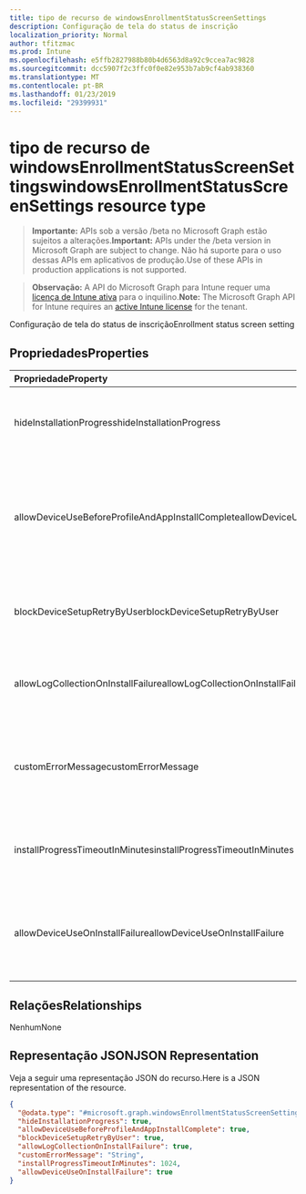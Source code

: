 ```yaml
---
title: tipo de recurso de windowsEnrollmentStatusScreenSettings
description: Configuração de tela do status de inscrição
localization_priority: Normal
author: tfitzmac
ms.prod: Intune
ms.openlocfilehash: e5ffb2827988b80b4d6563d8a92c9ccea7ac9828
ms.sourcegitcommit: dcc5907f2c3ffc0f0e82e953b7ab9cf4ab938360
ms.translationtype: MT
ms.contentlocale: pt-BR
ms.lasthandoff: 01/23/2019
ms.locfileid: "29399931"
---
```

# <a name="windowsenrollmentstatusscreensettings-resource-type"></a><span data-ttu-id="65c64-103">tipo de recurso de windowsEnrollmentStatusScreenSettings</span><span class="sxs-lookup"><span data-stu-id="65c64-103">windowsEnrollmentStatusScreenSettings resource type</span></span>

> <span data-ttu-id="65c64-104">**Importante:** APIs sob a versão /beta no Microsoft Graph estão sujeitos a alterações.</span><span class="sxs-lookup"><span data-stu-id="65c64-104">**Important:** APIs under the /beta version in Microsoft Graph are subject to change.</span></span> <span data-ttu-id="65c64-105">Não há suporte para o uso dessas APIs em aplicativos de produção.</span><span class="sxs-lookup"><span data-stu-id="65c64-105">Use of these APIs in production applications is not supported.</span></span>

> <span data-ttu-id="65c64-106">**Observação:** A API do Microsoft Graph para Intune requer uma [licença de Intune ativa](https://go.microsoft.com/fwlink/?linkid=839381) para o inquilino.</span><span class="sxs-lookup"><span data-stu-id="65c64-106">**Note:** The Microsoft Graph API for Intune requires an [active Intune license](https://go.microsoft.com/fwlink/?linkid=839381) for the tenant.</span></span>

<span data-ttu-id="65c64-107">Configuração de tela do status de inscrição</span><span class="sxs-lookup"><span data-stu-id="65c64-107">Enrollment status screen setting</span></span>

## <a name="properties"></a><span data-ttu-id="65c64-108">Propriedades</span><span class="sxs-lookup"><span data-stu-id="65c64-108">Properties</span></span>
|<span data-ttu-id="65c64-109">Propriedade</span><span class="sxs-lookup"><span data-stu-id="65c64-109">Property</span></span>|<span data-ttu-id="65c64-110">Tipo</span><span class="sxs-lookup"><span data-stu-id="65c64-110">Type</span></span>|<span data-ttu-id="65c64-111">Descrição</span><span class="sxs-lookup"><span data-stu-id="65c64-111">Description</span></span>|
|:---|:---|:---|
|<span data-ttu-id="65c64-112">hideInstallationProgress</span><span class="sxs-lookup"><span data-stu-id="65c64-112">hideInstallationProgress</span></span>|<span data-ttu-id="65c64-113">Boolean</span><span class="sxs-lookup"><span data-stu-id="65c64-113">Boolean</span></span>|<span data-ttu-id="65c64-114">Mostrar ou ocultar o progresso da instalação para o usuário</span><span class="sxs-lookup"><span data-stu-id="65c64-114">Show or hide installation progress to user</span></span>|
|<span data-ttu-id="65c64-115">allowDeviceUseBeforeProfileAndAppInstallComplete</span><span class="sxs-lookup"><span data-stu-id="65c64-115">allowDeviceUseBeforeProfileAndAppInstallComplete</span></span>|<span data-ttu-id="65c64-116">Boolean</span><span class="sxs-lookup"><span data-stu-id="65c64-116">Boolean</span></span>|<span data-ttu-id="65c64-117">Permitir ou bloquear um usuário utilize um dispositivo antes da instalação de perfil e o aplicativo completo</span><span class="sxs-lookup"><span data-stu-id="65c64-117">Allow or block user to use device before profile and app installation complete</span></span>|
|<span data-ttu-id="65c64-118">blockDeviceSetupRetryByUser</span><span class="sxs-lookup"><span data-stu-id="65c64-118">blockDeviceSetupRetryByUser</span></span>|<span data-ttu-id="65c64-119">Boolean</span><span class="sxs-lookup"><span data-stu-id="65c64-119">Boolean</span></span>|<span data-ttu-id="65c64-120">Permitir que o usuário repetir a instalação em caso de falha de instalação</span><span class="sxs-lookup"><span data-stu-id="65c64-120">Allow the user to retry the setup on installation failure</span></span>|
|<span data-ttu-id="65c64-121">allowLogCollectionOnInstallFailure</span><span class="sxs-lookup"><span data-stu-id="65c64-121">allowLogCollectionOnInstallFailure</span></span>|<span data-ttu-id="65c64-122">Boolean</span><span class="sxs-lookup"><span data-stu-id="65c64-122">Boolean</span></span>|<span data-ttu-id="65c64-123">Permitir ou bloquear o conjunto de log em caso de falha de instalação</span><span class="sxs-lookup"><span data-stu-id="65c64-123">Allow or block log collection on installation failure</span></span>|
|<span data-ttu-id="65c64-124">customErrorMessage</span><span class="sxs-lookup"><span data-stu-id="65c64-124">customErrorMessage</span></span>|<span data-ttu-id="65c64-125">String</span><span class="sxs-lookup"><span data-stu-id="65c64-125">String</span></span>|<span data-ttu-id="65c64-126">Definir a mensagem de erro personalizada para mostrar após a falha de instalação</span><span class="sxs-lookup"><span data-stu-id="65c64-126">Set custom error message to show upon installation failure</span></span>|
|<span data-ttu-id="65c64-127">installProgressTimeoutInMinutes</span><span class="sxs-lookup"><span data-stu-id="65c64-127">installProgressTimeoutInMinutes</span></span>|<span data-ttu-id="65c64-128">Int32</span><span class="sxs-lookup"><span data-stu-id="65c64-128">Int32</span></span>|<span data-ttu-id="65c64-129">Definir tempo limite de progresso de instalação em minutos</span><span class="sxs-lookup"><span data-stu-id="65c64-129">Set installation progress timeout in minutes</span></span>|
|<span data-ttu-id="65c64-130">allowDeviceUseOnInstallFailure</span><span class="sxs-lookup"><span data-stu-id="65c64-130">allowDeviceUseOnInstallFailure</span></span>|<span data-ttu-id="65c64-131">Boolean</span><span class="sxs-lookup"><span data-stu-id="65c64-131">Boolean</span></span>|<span data-ttu-id="65c64-132">Permitir que o usuário continue a usar o dispositivo em caso de falha de instalação</span><span class="sxs-lookup"><span data-stu-id="65c64-132">Allow the user to continue using the device on installation failure</span></span>|

## <a name="relationships"></a><span data-ttu-id="65c64-133">Relações</span><span class="sxs-lookup"><span data-stu-id="65c64-133">Relationships</span></span>
<span data-ttu-id="65c64-134">Nenhum</span><span class="sxs-lookup"><span data-stu-id="65c64-134">None</span></span>

## <a name="json-representation"></a><span data-ttu-id="65c64-135">Representação JSON</span><span class="sxs-lookup"><span data-stu-id="65c64-135">JSON Representation</span></span>
<span data-ttu-id="65c64-136">Veja a seguir uma representação JSON do recurso.</span><span class="sxs-lookup"><span data-stu-id="65c64-136">Here is a JSON representation of the resource.</span></span>
<!-- {
  "blockType": "resource",
  "@odata.type": "microsoft.graph.windowsEnrollmentStatusScreenSettings"
}
-->
``` json
{
  "@odata.type": "#microsoft.graph.windowsEnrollmentStatusScreenSettings",
  "hideInstallationProgress": true,
  "allowDeviceUseBeforeProfileAndAppInstallComplete": true,
  "blockDeviceSetupRetryByUser": true,
  "allowLogCollectionOnInstallFailure": true,
  "customErrorMessage": "String",
  "installProgressTimeoutInMinutes": 1024,
  "allowDeviceUseOnInstallFailure": true
}
```





